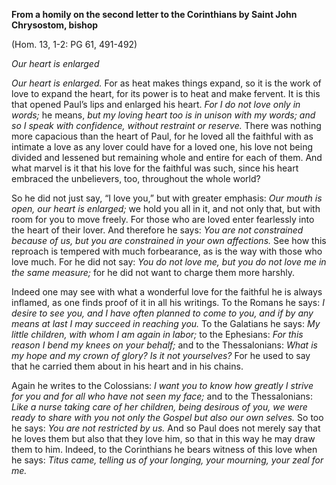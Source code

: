

**From a homily on the second letter to the Corinthians by Saint John Chrysostom, bishop**

(Hom. 13, 1-2: PG 61, 491-492)

_Our heart is enlarged_

_Our heart is enlarged._ For as heat makes things expand, so it is the work of love to expand the heart, for its power is to heat and make fervent. It is this that opened Paul’s lips and enlarged his heart. _For I do not love only in words;_ he means, _but my loving heart too is in unison with my words; and so I speak with confidence, without restraint or reserve._ There was nothing more capacious than the heart of Paul, for he loved all the faithful with as intimate a love as any lover could have for a loved one, his love not being divided and lessened but remaining whole and entire for each of them. And what marvel is it that his love for the faithful was such, since his heart embraced the unbelievers, too, throughout the whole world?

So he did not just say, “I love you,” but with greater emphasis: _Our mouth is open, our heart is enlarged;_ we hold you all in it, and not only that, but with room for you to move freely. For those who are loved enter fearlessly into the heart of their lover. And therefore he says: _You are not constrained because of us, but you are constrained in your own affections._ See how this reproach is tempered with much forbearance, as is the way with those who love much. For he did not say: _You do not love me, but you do not love me in the same measure;_ for he did not want to charge them more harshly.

Indeed one may see with what a wonderful love for the faithful he is always inflamed, as one finds proof of it in all his writings. To the Romans he says: _I desire to see you, and I have often planned to come to you, and if by any means at last I may succeed in reaching you._ To the Galatians he says: _My little children, with whom I am again in labor;_ to the Ephesians: _For this reason I bend my knees on your behalf;_ and to the Thessalonians: _What is my hope and my crown of glory? Is it not yourselves?_ For he used to say that he carried them about in his heart and in his chains.

Again he writes to the Colossians: _I want you to know how greatly I strive for you and for all who have not seen my face;_ and to the Thessalonians: _Like a nurse taking care of her children, being desirous of you, we were ready to share with you not only the Gospel but also our own selves._ So too he says: _You are not restricted by us._ And so Paul does not merely say that he loves them but also that they love him, so that in this way he may draw them to him. Indeed, to the Corinthians he bears witness of this love when he says: _Titus came, telling us of your longing, your mourning, your zeal for me._

